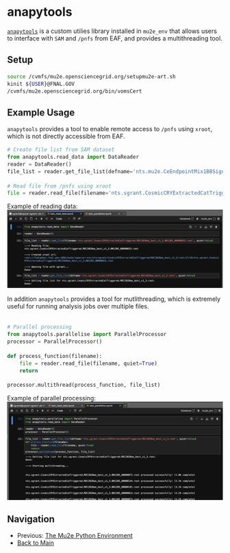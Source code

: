 # anapytools

[`anapytools`](https://github.com/Mu2e/anapytools.git) is a custom utilies library installed in `mu2e_env` that allows users to interface with `SAM` and `/pnfs` from EAF, and provides a multithreading tool.

## Setup

```bash
source /cvmfs/mu2e.opensciencegrid.org/setupmu2e-art.sh
kinit ${USER}@FNAL.GOV
/cvmfs/mu2e.opensciencegrid.org/bin/vomsCert
```

## Example Usage 

`anapytools` provides a tool to enable remote access to `/pnfs` using `xroot`, which is not directly accessible from EAF. 

```python
# Create file list from SAM dataset
from anapytools.read_data import DataReader
reader = DataReader()
file_list = reader.get_file_list(defname='nts.mu2e.CeEndpointMix1BBSignal.Tutorial_2024_03.tka')

# Read file from /pnfs using xroot
file = reader.read_file(filename='nts.sgrant.CosmicCRYExtractedCatTriggered.MDC2020ae_best_v1_3.001205_00000000.root')
```

Example of reading data:
![Reading Data Example](../Images/ReadData.png)

In addition `anapytools` provides a tool for mutlithreading, which is extremely useful for running analysis jobs over multiple files. 

```python

# Parallel processing
from anapytools.parallelise import ParallelProcessor
processor = ParallelProcessor()

def process_function(filename):
    file = reader.read_file(filename, quiet=True)
    return

processor.multithread(process_function, file_list)
```

Example of parallel processing:
![Parallel Processing Example](../Images/Parallelise.png)

## Navigation

- Previous: [The Mu2e Python Environment](06-TheMu2eEnvironment.md)
- [Back to Main](../README.md)